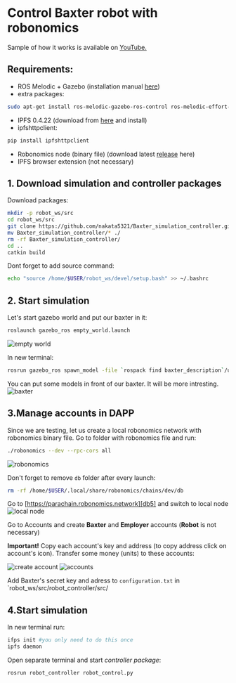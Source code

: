 # Control Baxter robot with robonomics

Sample of how it works is available on [YouTube.][db1]

## Requirements:

 - ROS Melodic + Gazebo (installation manual [here][db2])  
 - extra packages:
```sh
sudo apt-get install ros-melodic-gazebo-ros-control ros-melodic-effort-controllers ros-melodic-joint-state-controller
```
- IPFS 0.4.22 (download from [here][db3] and install)
- ipfshttpclient:
```sh
pip install ipfshttpclient
```
 - Robonomics node (binary file) (download latest [release][db4] here)
 - IPFS browser extension (not necessary)

## 1. Download simulation and controller packages
Download packages:
```sh
mkdir -p robot_ws/src
cd robot_ws/src
git clone https://github.com/nakata5321/Baxter_simulation_controller.git
mv Baxter_simulation_controller/* ./
rm -rf Baxter_simulation_controller/
cd ..
catkin build
```
Dont forget to add source command:
```sh
echo "source /home/$USER/robot_ws/devel/setup.bash" >> ~/.bashrc
```

## 2. Start simulation
Let's start gazebo world and put our baxter in it:
```sh
roslaunch gazebo_ros empty_world.launch
```
![empty world][im1]

In new terminal:
```sh
rosrun gazebo_ros spawn_model -file `rospack find baxter_description`/urdf/baxter.urdf -urdf -z 1 -model baxter
```
You can put some models in front of our baxter. It will be more intresting.
![baxter][im2]

## 3.Manage accounts in DAPP

Since we are testing, let us create a local robonomics network with robonomics binary file. Go to folder with robonomics file and run:
```sh
./robonomics --dev --rpc-cors all
```
![robonomics][im3]

Don't forget to remove `db` folder after every launch:
```sh
rm -rf /home/$USER/.local/share/robonomics/chains/dev/db
```

Go to [https://parachain.robonomics.network][db5] and switch to local node
![local node][im4]

Go to Accounts and create __Baxter__ and __Employer__ accounts (__Robot__ is not necessary)

__Important!__ Copy each account's key and address (to copy address click on account's icon). Transfer some money (units) to these accounts:

![create account][im5]
![accounts][im6]

Add Baxter's secret key and adress to `configuration.txt` in `robot_ws/src/robot_controller/src/

## 4.Start simulation

In new terminal run:
```sh
ifps init #you only need to do this once
ipfs daemon
```
Open separate terminal and start *controller package*:
```sh
rosrun robot_controller robot_control.py
```

[db1]: <https://youtu.be/AeufQmaNRWk>
[db2]: <http://wiki.ros.org/melodic/Installation>
[db3]: <https://dist.ipfs.io/go-ipfs/v0.4.22/go-ipfs_v0.4.22_linux-386.tar.gz>
[db4]: <https://github.com/airalab/robonomics/releases>
[im1]: <https://github.com/nakata5321/media/blob/master/empty_world.png>
[im2]: <https://github.com/nakata5321/media/blob/master/baxter_simulation.png>
[im3]: <https://github.com/nakata5321/media/blob/master/robonomics.png>
[db5]: <https://parachain.robonomics.network>
[im4]: <https://github.com/nakata5321/media/blob/master/local_node.png>
[im5]: <https://github.com/nakata5321/media/blob/master/create_account.png>
[im6]: <https://github.com/nakata5321/media/blob/master/accounts.png>
